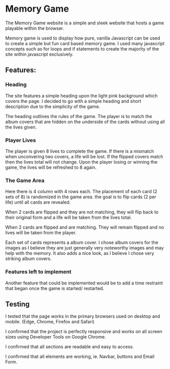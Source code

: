 # Memory Game
The Memory Game website is a simple and sleek website that hosts a game playable within the browser.

Memory game is used to display how pure, vanilla Javascript can be used to create a simple but fun card based memory game. I used many javascript concepts such as for loops and if statements to create the majority of the site within javascript exclusively. 

## Features:

### Heading

The site features a simple heading upon the light pink background which covers the page. I decided to go with a simple heading and short description due to the simplicity of the game. 

The heading outlines the rules of the game. The player is to match the album covers that are hidden on the underside of the cards without using all the lives given. 

### Player Lives

The player is given 8 lives to complete the game. If there is a mismatch when unconvering two covers, a life will be lost. If the flipped covers match then the lives total will not change. Upon the player losing or winning the game, the lives will be refreshed to 8 again.  

### The Game Area

Here there is 4 column with 4 rows each. The placement of each card (2 sets of 8) is randomized in the game area. the goal is to flip cards (2 per life) until all cards are revealed. 

When 2 cards are flipped and they are not matching, they will flip back to their original form and a life will be taken from the lives total.

When 2 cards are flipped and are matching. They will remain flipped and no lives will be taken from the player. 

Each set of cards represents a album cover. I chose album covers for the images as I believe they are just generally very noteworthy images and may help with the memory. It also adds a nice look, as I believe I chose very striking album covers.

### Features left to implement

Another feature that could be implemented would be to add a time restraint that began once the game is started/ restarted. 

## Testing

I tested that the page works in the primary browsers used on desktop and mobile. (Edge, Chrome, Firefox and Safari)

I confirmed that the project is perfectly responsive and works on all screen sizes using Developer Tools on Google Chrome.

I confirmed that all sections are readable and easy to access.

I confirmed that all elements are working, ie. Navbar, buttons and Email Form.
